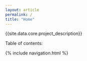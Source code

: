 ```yaml
---
layout: article
permalink: /
title: "Home"
---
```


<!-- TODO use include directive instead-->

{{site.data.core.project_description}}     

Table of contents:

{% include navigation.html %}
